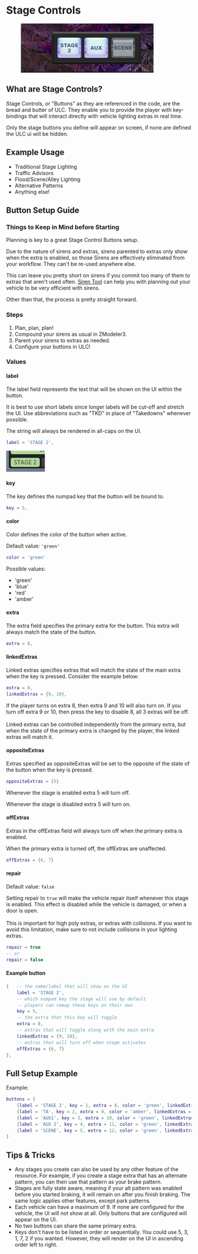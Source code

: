 # Stage Controls

<figure><img src="../../.gitbook/assets/image (6).png" alt=""><figcaption></figcaption></figure>

## What are Stage Controls?

Stage Controls, or "Buttons" as they are referenced in the code, are the bread and butter of ULC. They enable you to provide the player with key-bindings that will interact directly with vehicle lighting extras in real time.&#x20;

Only the stage buttons you define will appear on screen, if none are defined the ULC ui will be hidden.

## Example Usage

* Traditional Stage Lighting&#x20;
* Traffic Advisors
* Flood/Scene/Alley Lighting
* Alternative Patterns
* Anything else!

## Button Setup Guide

### Things to Keep in Mind before Starting

Planning is key to a great Stage Control Buttons setup.

Due to the nature of sirens and extras, sirens parented to extras only show when the extra is enabled, so those Sirens are effectively eliminated from your workflow. They can't be re-used anywhere else.

This can leave you pretty short on sirens if you commit too many of them to extras that aren't used often. [Siren Tool](broken-reference) can help you with planning out your vehicle to be very efficient with sirens.

Other than that, the process is pretty straight forward.

### Steps

1. Plan, plan, plan!
2. Compound your sirens as usual in ZModeler3.
3. Parent your sirens to extras as needed.
4. Configure your buttons in ULC!

### Values

#### label

The label field represents the text that will be shown on the UI within the button.

It is best to use short labels since longer labels will be cut-off and stretch the UI. Use abbreviations such as "TKD" in place of "Takedowns" whenever possible.

The string will always be rendered in all-caps on the UI.

```lua
label = 'STAGE 2',
```

![](<../../.gitbook/assets/image (1) (1).png>)

#### key

The key defines the numpad key that the button will be bound to.

```lua
key = 5,
```

#### color

Color defines the color of the button when active.

Default value: `'green'`

```lua
color = 'green'
```

Possible values:

* 'green'
* 'blue'
* 'red'
* 'amber'

#### extra

The extra field specifies the primary extra for the button. This extra will always match the state of the button.

```lua
extra = 8,
```

#### linkedExtras

Linked extras specifies extras that will match the state of the main extra when the key is pressed. Consider the example below:

```lua
extra = 8,
linkedExtras = {9, 10},
```

If the player turns on extra 8, then extra 9 and 10 will also turn on. If you turn off extra 9 or 10, then press the key to disable 8, all 3 extras will be off.\
\
&#x20;Linked extras can be controlled independently from the primary extra, but when the state of the primary extra is changed by the player, the linked extras will match it.

#### oppositeExtras

Extras specified as oppositeExtras will be set to the opposite of the state of the button when the key is pressed.

```lua
oppositeExtras = {5}
```

Whenever the stage is enabled extra 5 will turn off.&#x20;

Whenever the stage is disabled extra 5 will turn on.



#### offExtras

Extras in the offExtras field will always turn off when the primary extra is enabled.

When the primary extra is turned off, the offExtras are unaffected.

```lua
offExtras = {6, 7}
```

#### repair

Default value: `false`

Setting repair to `true` will make the vehicle repair itself whenever this stage is enabled. This effect is disabled while the vehicle is damaged, or when a door is open.\
\
This is important for high poly extras, or extras with collisions. If you want to avoid this limitation, make sure to not include collisions in your lighting extras.

```lua
repair = true
-- or
repair = false
```

#### Example button

```lua
{   -- the name/label that will show on the UI
    label = 'STAGE 2',
    -- which numpad key the stage will use by default
    -- players can remap these keys on their own
    key = 5,
    -- the extra that this key will toggle
    extra = 8,
    -- extras that will toggle along with the main extra
    linkedExtras = {9, 10},
    -- extras that will turn off when stage activates
    offExtras = {6, 7}
},
```

## Full Setup Example



Example:&#x20;

```lua
buttons = {
    {label = 'STAGE 2', key = 1, extra = 8, color = 'green', linkedExtras = {10, 11}, offExtras = {}},
    {label = 'TA', key = 2, extra = 9, color = 'amber', linkedExtras = {}, offExtras = {}},
    {label = 'AUX1', key = 3, extra = 10, color = 'green', linkedExtras = {}, offExtras = {}},
    {label = 'AUX 2', key = 4, extra = 11, color = 'green', linkedExtras = {}, offExtras = {}},
    {label = 'SCENE', key = 5, extra = 12, color = 'green', linkedExtras = {}, offExtras = {8}},
}
```



## Tips & Tricks

* Any stages you create can also be used by any other feature of the resource. For example, if you create a stage extra that has an alternate pattern, you can then use that pattern as your brake pattern.
* Stages are fully state aware, meaning if your alt pattern was enabled before you started braking, it will remain on after you finish braking. The same logic applies other features, except park patterns.
* Each vehicle can have a maximum of 9. If none are configured for the vehicle, the UI will not show at all. Only buttons that are configured will appear on the UI.
* No two buttons can share the same primary extra.
* Keys don't have to be listed in order or sequentially. You could use 5, 3, 1, 7, 2 if you wanted. However, they will render on the UI in ascending order left to right.
